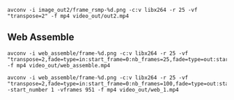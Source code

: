     avconv -i image_out2/frame_rsmp-%d.png -c:v libx264 -r 25 -vf "transpose=2" -f mp4 video_out/out2.mp4

## Web Assemble

    avconv -i web_assemble/frame-%d.png -c:v libx264 -r 25 -vf "transpose=2,fade=type=in:start_frame=0:nb_frames=25,fade=type=out:start_frame=926:nb_frames=25,fade=type=in:start_frame=951:nb_frames=25,fade=type=out:start_frame=2177:nb_frames=25" -f mp4 video_out/web_assemble.mp4

    avconv -i web_assemble/frame-%d.png -c:v libx264 -r 25 -vf "transpose=2,fade=type=in:start_frame=0:nb_frames=100,fade=type=out:start_frame=851:nb_frames=100" -start_number 1 -vframes 951 -f mp4 video_out/web_1.mp4

